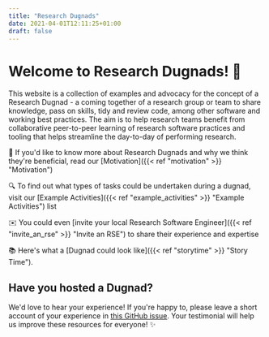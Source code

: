 ```yaml
---
title: "Research Dugnads"
date: 2021-04-01T12:11:25+01:00
draft: false
---
```


# Welcome to Research Dugnads! :wave:

This website is a collection of examples and advocacy for the concept of a Research Dugnad - a coming together of a research group or team to share knowledge, pass on skills, tidy and review code, among other software and working best practices.
The aim is to help research teams benefit from collaborative peer-to-peer learning of research software practices and tooling that helps streamline the day-to-day of performing research.

:thinking: If you'd like to know more about Research Dugnads and why we think they're beneficial, read our [Motivation]({{< ref "motivation" >}} "Motivation")

:mag: To find out what types of tasks could be undertaken during a dugnad, visit our [Example Activities]({{< ref "example_activities" >}} "Example Activities") list

:envelope: You could even [invite your local Research Software Engineer]({{< ref "invite_an_rse" >}} "Invite an RSE") to share their experience and expertise

:books: Here's what a [Dugnad could look like]({{< ref "storytime" >}} "Story Time").

## Have you hosted a Dugnad?

We'd love to hear your experience!
If you're happy to, please leave a short account of your experience in [this GitHub issue](https://github.com/research-dugnads/dugnads-hq/issues/17).
Your testimonial will help us improve these resources for everyone! :sparkles:
